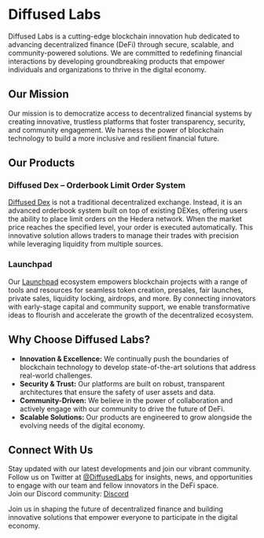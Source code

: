 # Diffused Labs

Diffused Labs is a cutting-edge blockchain innovation hub dedicated to advancing decentralized finance (DeFi) through secure, scalable, and community-powered solutions. We are committed to redefining financial interactions by developing groundbreaking products that empower individuals and organizations to thrive in the digital economy.

## Our Mission

Our mission is to democratize access to decentralized financial systems by creating innovative, trustless platforms that foster transparency, security, and community engagement. We harness the power of blockchain technology to build a more inclusive and resilient financial future.

## Our Products

### Diffused Dex – Orderbook Limit Order System

<a href="https://diffuseddex.com/" target="_blank" rel="noopener noreferrer">Diffused Dex</a> is not a traditional decentralized exchange. Instead, it is an advanced orderbook system built on top of existing DEXes, offering users the ability to place limit orders on the Hedera network. When the market price reaches the specified level, your order is executed automatically. This innovative solution allows traders to manage their trades with precision while leveraging liquidity from multiple sources.

### Launchpad

Our <a href="https://launchpad.diffusedlabs.com/" target="_blank" rel="noopener noreferrer">Launchpad</a> ecosystem empowers blockchain projects with a range of tools and resources for seamless token creation, presales, fair launches, private sales, liquidity locking, airdrops, and more. By connecting innovators with early-stage capital and community support, we enable transformative ideas to flourish and accelerate the growth of the decentralized ecosystem.

## Why Choose Diffused Labs?

- **Innovation & Excellence:** We continually push the boundaries of blockchain technology to develop state-of-the-art solutions that address real-world challenges.  
- **Security & Trust:** Our platforms are built on robust, transparent architectures that ensure the safety of user assets and data.  
- **Community-Driven:** We believe in the power of collaboration and actively engage with our community to drive the future of DeFi.  
- **Scalable Solutions:** Our products are engineered to grow alongside the evolving needs of the digital economy.

## Connect With Us

Stay updated with our latest developments and join our vibrant community. Follow us on Twitter at <a href="https://x.com/DiffusedLabs" target="_blank" rel="noopener noreferrer">@DiffusedLabs</a> for insights, news, and opportunities to engage with our team and fellow innovators in the DeFi space.  
Join our Discord community: <a href="https://discord.gg/vkMctx3PEd" target="_blank" rel="noopener noreferrer">Discord</a>

Join us in shaping the future of decentralized finance and building innovative solutions that empower everyone to participate in the digital economy.
